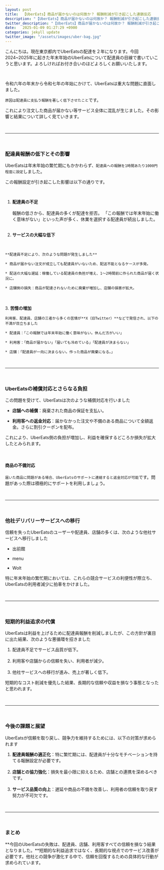 ```yaml
---
layout: post
title:  【UberEats】商品が届かないのは何故か？ 報酬削減が引き起こした連鎖反応
description: "【UberEats】商品が届かないのは何故か？ 報酬削減が引き起こした連鎖反応"
twitter_description: "【UberEats】商品が届かないのは何故か？ 報酬削減が引き起こした連鎖反応"
date:   2025-01-09 01:27:29 +0900
categories: jekyll update
twitter_image: "/assets/images/uber-bag.jpg"
---
```

こんにちは。現在東京都内でUberEatsの配達を２年になります。今回2024~2025年に起きた年末年始のUberEatsについて配達員の目線で書いていこうと思います。よろしければお付き合いのほどよろしくお願いいたします。

<br>

令和六年の年末から令和七年の年始にかけて、UberEatsは重大な問題に直面しました。

`原因は配達員に支払う報酬を著しく低下させたこと`です。

これにより注文した商品が届かない等サービス全体に混乱が生じました。その影響と結果について詳しく見ていきます。

<br>

---

<br>

<h3>配達員報酬の低下とその影響</h3>

UberEatsは年末年始の繁忙期にもかかわらず、`配達員への報酬を1時間あたり1000円程度に設定`しました。

この報酬設定が引き起こした影響は以下の通りです。


<br>

1. **配達員の不足**
<br><br>
報酬の低さから、配達員の多くが配達を拒否。
「この報酬では年末年始に働く意味がない」といった声が多く、休業を選択する配達員が続出しました。
<br><br>

2. **サービスの大幅な低下**
<br>

    **配達員不足により、次のような問題が発生しました**

    * 商品が届かない注文が成立しても配達員がいないため、配送不能となるケースが多発。

    * 配送の大幅な遅延：稼働している配達員の負担が増え、1～2時間前に作られた商品が届く状況に。

    * 店舗側の損失：商品が配達されないために廃棄が増加し、店舗の損害が拡大。
<br><br>
3. **苦情の増加**
<br>

    利用客、配達員、店舗の三者から多くの苦情が**X（旧Twitter）**などで発信され、以下の不満が目立ちました

    * 配達員：「この報酬では年末年始に働く意味がない。休んだ方がいい」

    * 利用客：「商品が届かない」「届いても冷めている」「配達員が決まらない」

    * 店舗：「配達員が一向に決まらない。作った商品が廃棄になる。」

<br>

---

<br>

<h3>UberEatsの補償対応とさらなる負担</h3>
この問題を受けて、UberEatsは次のような補償対応を行いました

* **店舗への補償**：廃棄された商品の保証を支払い。

* **利用客への返金対応**：届かなかった注文や不備のある商品について全額返金。さらに割引クーポンを配布。

これにより、UberEats側の負担が増加し、利益を確保するどころか損失が拡大したとみられます。

<br>

<h4>商品の不備対応</h4>

`届いた商品に問題がある場合、UberEatsのサポートに連絡すると返金対応が可能`です。問題があった際は積極的にサポートを利用しましょう。

<br>

---

<br>

<h3> 他社デリバリーサービスへの移行</h3>
信頼を失ったUberEatsのユーザーや配達員、店舗の多くは、次のような他社サービスへ移行しました

* 出前館

* menu

* Wolt

特に年末年始の繁忙期においては、これらの競合サービスの利便性が際立ち、UberEatsの利用者減少に拍車をかけました。

<br>

---

<br>

<h3>短期的利益追求の代償</h3>

UberEatsは利益を上げるために配達員報酬を削減しましたが、この方針が裏目に出た結果、次のような悪循環を招きました

1. 配達員不足でサービス品質が低下。
<br><br>
2. 利用客や店舗からの信頼を失い、利用者が減少。
<br><br>
3. 他社サービスへの移行が進み、売上が著しく低下。


短期的なコスト削減を優先した結果、長期的な信頼や収益を損なう事態となったと思われます。

<br>

---

<br>

<h3>今後の課題と展望</h3>

UberEatsが信頼を取り戻し、競争力を維持するためには、以下の対策が求められます

1. **配達員報酬の適正化**：特に繁忙期には、配達員が十分なモチベーションを持てる報酬設定が必要です。
<br><br>
2. **店舗との協力強化**：損失を最小限に抑えるため、店舗との連携を深めるべきです。
<br><br>
3. **サービス品質の向上**：遅延や商品の不備を改善し、利用者の信頼を取り戻す努力が不可欠です。

<br>

---

<br>

<h3>まとめ</h3>

**今回のUberEatsの失敗は、配達員、店舗、利用客すべての信頼を損なう結果となりました。**短期的な利益追求ではなく、長期的な視点でのサービス改善が必要です。他社との競争が激化する中で、信頼を回復するための具体的な行動が求められています。


